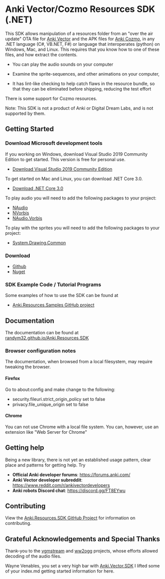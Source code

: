 # Anki Vector/Cozmo Resources SDK  (.NET)

This SDK allows manipulation of a resources folder from an "over the air update"
OTA file for [Anki Vector](https://www.anki.com/en-us/vector) and the APK files
for [Anki Cozmo](https://www.anki.com/en-us/cozmo), in any .NET language
(C#, VB.NET, F#) or language that interoperates (python) on Windows, Mac, and
Linux.  This requires that you know how to one of these files, and how extract
the contents.

* You can play the audio sounds on your computer
* Examine the sprite-sequences, and other animations on your computer,

* It has lint-like checking to help catch flaws in the resource bundle, so that
   they can be eliminated before shipping, reducing the test effort

There is some support for Cozmo resources.

Note: This SDK is not a product of Anki or Digital Dream Labs, and is not
supported by them.

## Getting Started

### Download Microsoft development tools

If you working on Windows, download Visual Studio 2019 Community Edition to get started.  This version is free for personal use.
* [Download Visual Studio 2019 Community Edition](https://visualstudio.microsoft.com/thank-you-downloading-visual-studio/?sku=Community)

To get started on Mac and Linux, you can download .NET Core 3.0.  
* [Download .NET Core 3.0](https://dotnet.microsoft.com/download/dotnet-core/3.0)

To play audio you will need to add the following packages to your project:
* [NAudio](https://www.nuget.org/packages/NAudio/)
* [NVorbis](https://www.nuget.org/packages/NVorbis/)
* [NAudio.Vorbis](https://www.nuget.org/packages/NAudio.Vorbis/)

To play with the sprites you will need to add the following packages to your project:
* [System.Drawing.Common](https://www.nuget.org/packages/System.Drawing.Common/)

### Download
* [Github](https://github.com/randym32/Anki.Resources.SDK)
* [Nuget](https://www.nuget.org/packages/Anki.Resources.SDK/)

### SDK Example Code  / Tutorial Programs

Some examples of how to use the SDK can be found at

* [Anki.Resources.Samples GitHub project](https://github.com/randym/Anki.Resouces.Samples)


## Documentation
The documentation can be found at [randym32.github.io/Anki.Resources.SDK](https://randym32.github.io/Anki.Resources.SDK)

### Browser configuration notes
The documentation, when browsed from a local filesystem, may require tweaking
the browser.

#### Firefox
Go to about:config and make change to the following:
* security.fileuri.strict_origin_policy set to false
* privacy.file_unique_origin  set to false

#### Chrome
You can not use Chrome with a local file system.  You can, however, use an extension
like "Web Server for Chrome"

## Getting help
Being a new library, there is not yet an established usage pattern, clear place
and patterns for getting help.  Try

* **Official Anki developer forums**: https://forums.anki.com/
* **Anki Vector developer subreddit**: https://www.reddit.com/r/ankivectordevelopers
* **Anki robots Discord chat**: https://discord.gg/FT8EYwu 

## Contributing
View the [Anki.Resources.SDK GitHub Project](https://github.com/randym32/Anki.Resources.SDK)
for information on contributing.

## Grateful Acknowledgements and Special Thanks

Thank-you to the [vgmstream](https://github.com/losnoco/vgmstream/) and
[ww2ogg](https://github.com/hcs64/ww2ogg) projects, whose efforts allowed
decoding of the audio files.

Wayne Venables, you set a very high bar with [Anki.Vector.SDK](https://github.com/codaris/Anki.Vector.SDK) 
I lifted some of your index.md getting started information for here.
